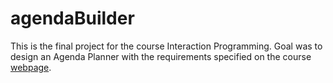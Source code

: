 # agendaBuilder

This is the final project for the course Interaction Programming. Goal was to design an Agenda Planner with the requirements specified on the course <a href="https://www.kth.se/social/course/DH2641/subgroup/vt-2015-iprog14/page/project-ideas-2/">webpage</a>.
